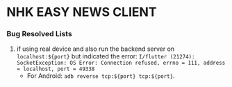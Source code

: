 # NHK EASY NEWS CLIENT 











### Bug Resolved Lists

1. if using real device and also run the backend server on `localhost:${port}` but indicated the error: `I/flutter (21274): SocketException: OS Error: Connection refused, errno = 111, address = localhost, port = 49338`
   * For Android: `adb reverse tcp:${port} tcp:${port}`.

